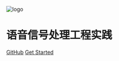 ![logo](https://docsify.js.org/_media/icon.svg ':size=100x100')

# 语音信号处理工程实践

[GitHub](https://github.com/docsifyjs/docsify/)
[Get Started](README)